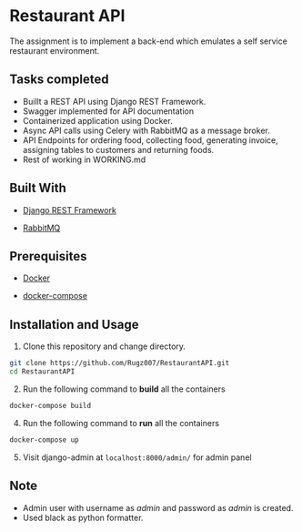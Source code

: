 # Restaurant API

The assignment is to implement a back-end which emulates a self service restaurant environment.
## Tasks completed

 - Buillt a REST API using Django REST Framework.
 - Swagger implemented for API documentation
 - Containerized application using Docker.
 - Async API calls using Celery with RabbitMQ as a message broker.
 - API Endpoints for ordering food, collecting food, generating invoice, assigning tables to customers and returning foods.
 - Rest of working in WORKING.md
## Built With

- [Django REST Framework](https://www.django-rest-framework.org)

- [RabbitMQ](https://www.rabbitmq.com)

## Prerequisites
- [Docker](https://docs.docker.com/get-docker/)

- [docker-compose](https://docs.docker.com/compose/install/)

## Installation and Usage

1. Clone this repository and change directory.

```bash
git clone https://github.com/Rugz007/RestaurantAPI.git
cd RestaurantAPI
```
2. Run the following command to **build** all the containers
```bash
docker-compose build
```
4. Run the following command to **run** all the containers

```bash
docker-compose up
```

5. Visit django-admin at ```localhost:8000/admin/``` for admin panel
## Note
- Admin user with username as *admin* and password as *admin* is created.
- Used black as python formatter.
